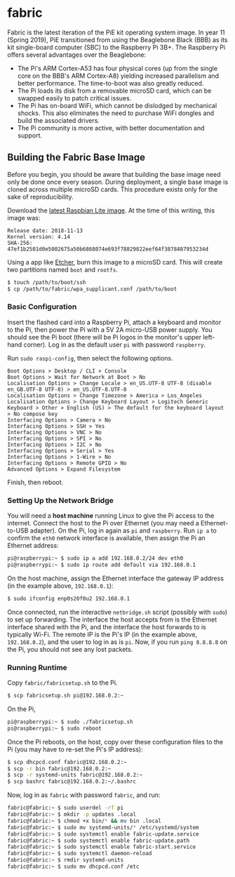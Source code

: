 # fabric
Fabric is the latest iteration of the PiE kit operating system image.
In year 11 (Spring 2019), PiE transitioned from using the Beaglebone Black (BBB) as its kit single-board computer (SBC) to the Raspberry Pi 3B+.
The Raspberry Pi offers several advantages over the Beaglebone:
* The Pi's ARM Cortex-A53 has four physical cores (up from the single core on the BBB's ARM Cortex-A8) yielding increased parallelism and better performance.
  The time-to-boot was also greatly reduced.
* The Pi loads its disk from a removable microSD card, which can be swapped easily to patch critical issues.
* The Pi has on-board WiFi, which cannot be dislodged by mechanical shocks.
  This also eliminates the need to purchase WiFi dongles and build the associated drivers.
* The Pi community is more active, with better documentation and support.

## Building the Fabric Base Image

Before you begin, you should be aware that building the base image need only be done once every season.
During deployment, a single base image is cloned across multiple microSD cards.
This procedure exists only for the sake of reproducibility.

Download the [latest Raspbian Lite image](https://downloads.raspberrypi.org/raspbian_lite_latest).
At the time of this writing, this image was:
```
Release date: 2018-11-13
Kernel version: 4.14
SHA-256: 47ef1b2501d0e5002675a50b6868074e693f78829822eef64f3878487953234d
```

Using a app like [Etcher](https://www.balena.io/etcher/), burn this image to a microSD card.
This will create two partitions named `boot` and `rootfs`.
```bash
$ touch /path/to/boot/ssh
$ cp /path/to/fabric/wpa_supplicant.conf /path/to/boot
```

### Basic Configuration

Insert the flashed card into a Raspberry Pi, attach a keyboard and monitor to the Pi, then power the Pi with a 5V 2A micro-USB power supply.
You should see the Pi boot (there will be Pi logos in the monitor's upper left-hand corner).
Log in as the default user `pi` with password `raspberry`.

Run `sudo raspi-config`, then select the following options.

```
Boot Options > Desktop / CLI > Console
Boot Options > Wait for Network at Boot > No
Localisation Options > Change Locale > en_US.UTF-8 UTF-8 (disable en_GB.UTF-8 UTF-8) > en_US.UTF-8.UTF-8
Localisation Options > Change Timezone > America > Los_Angeles
Localisation Options > Change Keyboard Layout > Logitech Generic Keyboard > Other > English (US) > The default for the keyboard layout > No compose key
Interfacing Options > Camera > No
Interfacing Options > SSH > Yes
Interfacing Options > VNC > No
Interfacing Options > SPI > No
Interfacing Options > I2C > No
Interfacing Options > Serial > Yes
Interfacing Options > 1-Wire > No
Interfacing Options > Remote GPIO > No
Advanced Options > Expand Filesystem
```

Finish, then reboot.

### Setting Up the Network Bridge

You will need a **host machine** running Linux to give the Pi access to the internet.
Connect the host to the Pi over Ethernet (you may need a Ethernet-to-USB adapter).
On the Pi, log in again as `pi` and `raspberry`.
Run `ip a` to confirm the `eth0` network interface is available, then assign the Pi an Ethernet address:
```sh
pi@raspberrypi:~ $ sudo ip a add 192.168.0.2/24 dev eth0
pi@raspberrypi:~ $ sudo ip route add default via 192.168.0.1
```

On the host machine, assign the Ethernet interface the gateway IP address (in the example above, `192.168.0.1`):
```sh
$ sudo ifconfig enp0s20f0u2 192.168.0.1
```

Once connected, run the interactive `netbridge.sh` script (possibly with `sudo`) to set up forwarding.
The interface the host accepts from is the Ethernet interface shared with the Pi, and the interface the host forwards to is typically Wi-Fi.
The remote IP is the Pi's IP (in the example above, `192.168.0.2`), and the user to log in as is `pi`.
Now, if you run `ping 8.8.8.8` on the Pi, you should not see any lost packets.

### Running Runtime

Copy `fabric/fabricsetup.sh` to the Pi.
```sh
$ scp fabricsetup.sh pi@192.168.0.2:~
```

On the Pi,
```sh
pi@raspberrypi:~ $ sudo ./fabricsetup.sh
pi@raspberrypi:~ $ sudo reboot
```

Once the Pi reboots, on the host, copy over these configuration files to the Pi (you may have to re-set the Pi's IP address):
```sh
$ scp dhcpcd.conf fabric@192.168.0.2:~
$ scp -r bin fabric@192.168.0.2:~
$ scp -r systemd-units fabric@192.168.0.2:~
$ scp bashrc fabric@192.168.0.2:~/.bashrc
```

Now, log in as `fabric` with password `fabric`, and run:
```sh
fabric@fabric:~ $ sudo userdel -rf pi
fabric@fabric:~ $ mkdir -p updates .local
fabric@fabric:~ $ chmod +x bin/* && mv bin .local
fabric@fabric:~ $ sudo mv systemd-units/* /etc/systemd/system
fabric@fabric:~ $ sudo systemctl enable fabric-update.service
fabric@fabric:~ $ sudo systemctl enable fabric-update.path
fabric@fabric:~ $ sudo systemctl enable fabric-start.service
fabric@fabric:~ $ sudo systemctl daemon-reload
fabric@fabric:~ $ rmdir systemd-units
fabric@fabric:~ $ sudo mv dhcpcd.conf /etc
```
